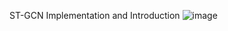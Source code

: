 ST-GCN Implementation and Introduction
![image](https://user-images.githubusercontent.com/96468353/235434244-487e97b1-04d2-428c-8010-b2f3f5cdd8de.png)
